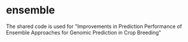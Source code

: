 # ensemble

The shared code is used for "Improvements in Prediction Performance of Ensemble Approaches for Genomic Prediction in Crop Breeding"
